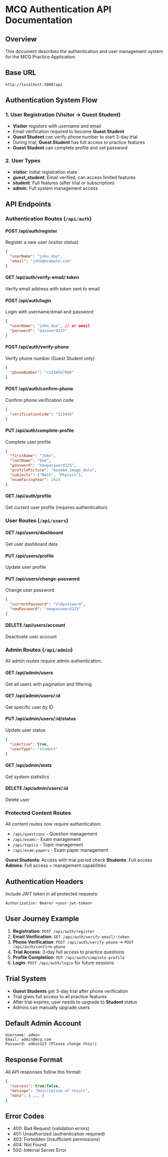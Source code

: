 # MCQ Authentication API Documentation

## Overview
This document describes the authentication and user management system for the MCQ Practice Application.

## Base URL
```
http://localhost:5000/api
```

## Authentication System Flow

### 1. User Registration (Visitor → Guest Student)
- **Visitor** registers with username and email
- Email verification required to become **Guest Student**
- **Guest Student** can verify phone number to start 3-day trial
- During trial, **Guest Student** has full access to practice features
- **Guest Student** can complete profile and set password

### 2. User Types
- **visitor**: Initial registration state
- **guest_student**: Email verified, can access limited features
- **student**: Full features (after trial or subscription)
- **admin**: Full system management access

## API Endpoints

### Authentication Routes (`/api/auth`)

#### POST /api/auth/register
Register a new user (visitor status)
```json
{
  "userName": "john_doe",
  "email": "john@example.com"
}
```

#### GET /api/auth/verify-email/:token
Verify email address with token sent to email

#### POST /api/auth/login
Login with username/email and password
```json
{
  "userName": "john_doe", // or email
  "password": "password123"
}
```

#### POST /api/auth/verify-phone
Verify phone number (Guest Student only)
```json
{
  "phoneNumber": "+1234567890"
}
```

#### POST /api/auth/confirm-phone
Confirm phone verification code
```json
{
  "verificationCode": "123456"
}
```

#### PUT /api/auth/complete-profile
Complete user profile
```json
{
  "firstName": "John",
  "lastName": "Doe",
  "password": "newpassword123",
  "profilePicture": "base64_image_data",
  "subjects": ["Math", "Physics"],
  "examFacingYear": 2024
}
```

#### GET /api/auth/profile
Get current user profile (requires authentication)

### User Routes (`/api/users`)

#### GET /api/users/dashboard
Get user dashboard data

#### PUT /api/users/profile
Update user profile

#### PUT /api/users/change-password
Change user password
```json
{
  "currentPassword": "oldpassword",
  "newPassword": "newpassword123"
}
```

#### DELETE /api/users/account
Deactivate user account

### Admin Routes (`/api/admin`)
All admin routes require admin authentication.

#### GET /api/admin/users
Get all users with pagination and filtering

#### GET /api/admin/users/:id
Get specific user by ID

#### PUT /api/admin/users/:id/status
Update user status
```json
{
  "isActive": true,
  "userType": "student"
}
```

#### GET /api/admin/stats
Get system statistics

#### DELETE /api/admin/users/:id
Delete user

### Protected Content Routes
All content routes now require authentication:

- `/api/questions` - Question management
- `/api/exams` - Exam management  
- `/api/topics` - Topic management
- `/api/exam-papers` - Exam paper management

**Guest Students**: Access with trial period check
**Students**: Full access
**Admins**: Full access + management capabilities

## Authentication Headers
Include JWT token in all protected requests:
```
Authorization: Bearer <your-jwt-token>
```

## User Journey Example

1. **Registration**: `POST /api/auth/register`
2. **Email Verification**: `GET /api/auth/verify-email/:token`
3. **Phone Verification**: `POST /api/auth/verify-phone` → `POST /api/auth/confirm-phone`
4. **Trial Access**: 3-day full access to practice questions
5. **Profile Completion**: `PUT /api/auth/complete-profile`
6. **Login**: `POST /api/auth/login` for future sessions

## Trial System
- **Guest Students** get 3-day trial after phone verification
- Trial gives full access to all practice features
- After trial expires, user needs to upgrade to **Student** status
- Admins can manually upgrade users

## Default Admin Account
```
Username: admin
Email: admin@mcq.com  
Password: admin123 (Please change this!)
```

## Response Format
All API responses follow this format:
```json
{
  "success": true/false,
  "message": "Description of result",
  "data": { ... }
}
```

## Error Codes
- 400: Bad Request (validation errors)
- 401: Unauthorized (authentication required)
- 403: Forbidden (insufficient permissions)
- 404: Not Found
- 500: Internal Server Error
